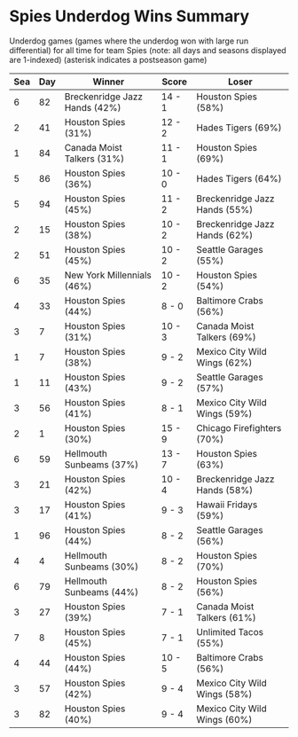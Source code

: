 # Spies Underdog Wins Summary



Underdog games (games where the underdog won with large run differential) for all time for team Spies (note: all days and seasons displayed are 1-indexed) (asterisk indicates a postseason game)


| Sea | Day | Winner | Score | Loser | 
| ------ |------ |------ |------ |------ |
| 6 | 82 | Breckenridge Jazz Hands (42%) | 14 - 1 | Houston Spies (58%) | 
| 2 | 41 | Houston Spies (31%) | 12 - 2 | Hades Tigers (69%) | 
| 1 | 84 | Canada Moist Talkers (31%) | 11 - 1 | Houston Spies (69%) | 
| 5 | 86 | Houston Spies (36%) | 10 - 0 | Hades Tigers (64%) | 
| 5 | 94 | Houston Spies (45%) | 11 - 2 | Breckenridge Jazz Hands (55%) | 
| 2 | 15 | Houston Spies (38%) | 10 - 2 | Breckenridge Jazz Hands (62%) | 
| 2 | 51 | Houston Spies (45%) | 10 - 2 | Seattle Garages (55%) | 
| 6 | 35 | New York Millennials (46%) | 10 - 2 | Houston Spies (54%) | 
| 4 | 33 | Houston Spies (44%) | 8 - 0 | Baltimore Crabs (56%) | 
| 3 | 7 | Houston Spies (31%) | 10 - 3 | Canada Moist Talkers (69%) | 
| 1 | 7 | Houston Spies (38%) | 9 - 2 | Mexico City Wild Wings (62%) | 
| 1 | 11 | Houston Spies (43%) | 9 - 2 | Seattle Garages (57%) | 
| 3 | 56 | Houston Spies (41%) | 8 - 1 | Mexico City Wild Wings (59%) | 
| 2 | 1 | Houston Spies (30%) | 15 - 9 | Chicago Firefighters (70%) | 
| 6 | 59 | Hellmouth Sunbeams (37%) | 13 - 7 | Houston Spies (63%) | 
| 3 | 21 | Houston Spies (42%) | 10 - 4 | Breckenridge Jazz Hands (58%) | 
| 3 | 17 | Houston Spies (41%) | 9 - 3 | Hawaii Fridays (59%) | 
| 1 | 96 | Houston Spies (44%) | 8 - 2 | Seattle Garages (56%) | 
| 4 | 4 | Hellmouth Sunbeams (30%) | 8 - 2 | Houston Spies (70%) | 
| 6 | 79 | Hellmouth Sunbeams (44%) | 8 - 2 | Houston Spies (56%) | 
| 3 | 27 | Houston Spies (39%) | 7 - 1 | Canada Moist Talkers (61%) | 
| 7 | 8 | Houston Spies (45%) | 7 - 1 | Unlimited Tacos (55%) | 
| 4 | 44 | Houston Spies (44%) | 10 - 5 | Baltimore Crabs (56%) | 
| 3 | 57 | Houston Spies (42%) | 9 - 4 | Mexico City Wild Wings (58%) | 
| 3 | 82 | Houston Spies (40%) | 9 - 4 | Mexico City Wild Wings (60%) | 



